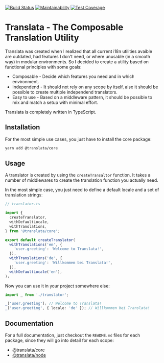 [![Build Status](https://travis-ci.org/jeanfortheweb/translata.svg?branch=master)](https://travis-ci.org/jeanfortheweb/translata) [![Maintainability](https://api.codeclimate.com/v1/badges/947ddbd81606293ef9a8/maintainability)](https://codeclimate.com/github/jeanfortheweb/translata/maintainability) [![Test Coverage](https://api.codeclimate.com/v1/badges/947ddbd81606293ef9a8/test_coverage)](https://codeclimate.com/github/jeanfortheweb/translata/test_coverage)

# Translata - The Composable Translation Utility

Translata was created when I realized that all current i18n utilities avaible are outdated, had features I don't need, or where unusable (in a smooth way) in modular environments. So I decided
to create a utility based on functional principles with some goals:

- Composable - Decide which features you need and in which environment.
- Independend - It should not rely on any scope by itself, also it should be possible to create
  multiple independend translators.
- Easy to use - Based on a middleware pattern, it should be possible to mix and match a setup with minimal effort.

Translata is completely written in TypeScript.

## Installation

For the most simple use cases, you just have to install the core package:

```sh
yarn add @translata/core
```

## Usage

A translator is created by using the `createTransaltor` function. It takes a number of middlewares to create the translation function you actually need.

In the most simple case, you just need to define a default locale and a set of translation strings:

```ts
// translator.ts

import {
  createTranslator,
  withDefaultLocale,
  withTranslations,
} from '@translata/core';

export default createTranslator(
  withTranslations('en', {
    'user.greeting': 'Welcome to Translata!',
  }),
  withTranslations('de', {
    'user.greeting': 'Willkommen bei Translata!',
  }),
  withDefaultLocale('en'),
);
```

Now you can use it in your project somewhere else:

```ts
import _ from './translator';

_('user.greeting'); // Welcome to Translata!
_('user.greeting', { locale: 'de' }); // Willkommen bei Translata!
```

## Documentation

For a full documentation, just checkout the `README.md` files for each package, since they will go into detail for each scope:

- [@translata/core](./packages/core/README.md)
- [@translata/node](./packages/node/README.md)
